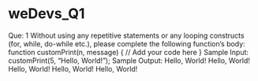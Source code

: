 # weDevs_Q1
Que: 1
Without using any repetitive statements or any looping constructs (for, while, do-while etc.),
please complete the following function’s body:
function customPrint(n, message) {
// Add your code here
}
Sample Input: customPrint(5, “Hello, World!”);
Sample Output:
Hello, World!
Hello, World!
Hello, World!
Hello, World!
Hello, World!
